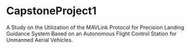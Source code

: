 # CapstoneProject1
A Study on the Utilization of the MAVLink Protocol for Precision Landing Guidance System Based on an Autonomous Flight Control Station for Unmanned Aerial Vehicles.
